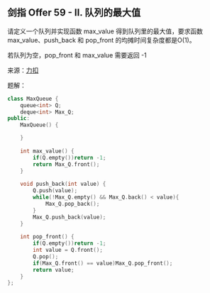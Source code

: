 ## 剑指 Offer 59 - II. 队列的最大值
请定义一个队列并实现函数 max_value 得到队列里的最大值，要求函数max_value、push_back 和 pop_front 的均摊时间复杂度都是O(1)。

若队列为空，pop_front 和 max_value 需要返回 -1

来源：[力扣](https://leetcode.cn/problems/dui-lie-de-zui-da-zhi-lcof)

题解：
```C++
class MaxQueue {
    queue<int> Q;
    deque<int> Max_Q;
public:
    MaxQueue() {

    }
    
    int max_value() {
        if(Q.empty())return -1;
        return Max_Q.front();
    }
    
    void push_back(int value) {
        Q.push(value);
        while(!Max_Q.empty() && Max_Q.back() < value){
            Max_Q.pop_back();
        }
        Max_Q.push_back(value);
    }
    
    int pop_front() {
        if(Q.empty())return -1;
        int value = Q.front();
        Q.pop();
        if(Max_Q.front() == value)Max_Q.pop_front();
        return value;
    }
};
```
